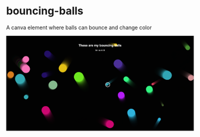 # bouncing-balls
A canva element where balls can bounce and change color

![Image of Bouncing balls to show how it works](https://github.com/frappaaa/bouncing-balls/blob/master/bouncing_balls.png)

